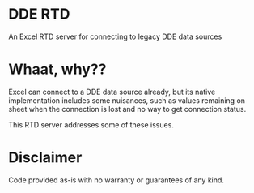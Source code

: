 # DDE RTD
An Excel RTD server for connecting to legacy DDE data sources

# Whaat, why??
Excel can connect to a DDE data source already, but its native implementation includes some nuisances, such as values remaining on sheet when the connection is lost and no way to get connection status.

This RTD server addresses some of these issues.

# Disclaimer
Code provided as-is with no warranty or guarantees of any kind.
